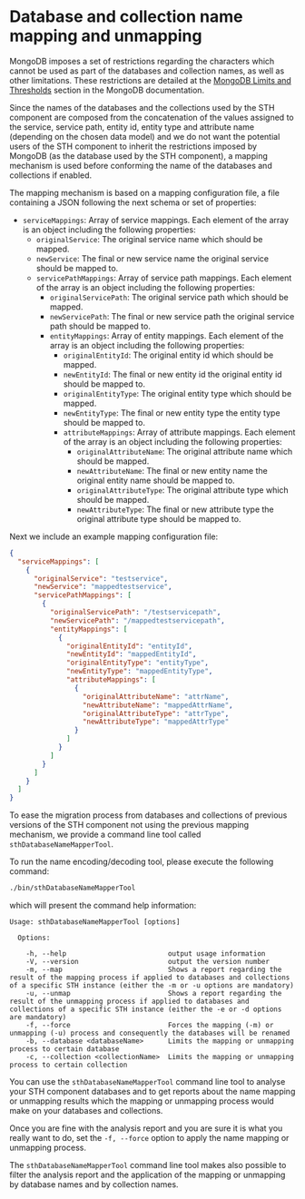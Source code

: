# Database and collection name mapping and unmapping

MongoDB imposes a set of restrictions regarding the characters which cannot be used as part of the databases and collection names, as well as other limitations. These restrictions are detailed at  the [MongoDB Limits and Thresholds](https://docs.mongodb.com/manual/reference/limits/) section in the MongoDB documentation.

Since the names of the databases and the collections used by the STH component are composed from the concatenation of the values assigned to the service, service path, entity id, entity type and attribute name (depending on the chosen data model) and we do not want the potential users of the STH component to inherit the restrictions imposed by MongoDB (as the database used by the STH component), a mapping mechanism is used before conforming the name of the databases and collections if enabled.

The mapping mechanism is based on a mapping configuration file, a file containing a JSON following the next schema or set of properties:

* `serviceMappings`: Array of service mappings. Each element of the array is an object including the following properties:
    * `originalService`: The original service name which should be mapped.
    * `newService`: The final or new service name the original service should be mapped to.
    * `servicePathMappings`: Array of service path mappings. Each element of the array is an object including the following properties:
        * `originalServicePath`: The original service path which should be mapped.
        * `newServicePath`: The final or new service path the original service path should be mapped to.
        * `entityMappings`: Array of entity mappings. Each element of the array is an object including the following properties:
            * `originalEntityId`: The original entity id which should be mapped.
            * `newEntityId`: The final or new entity id the original entity id should be mapped to.
            * `originalEntityType`: The original entity type which should be mapped.
            * `newEntityType`: The final or new entity type the entity type should be mapped to.
            * `attributeMappings`: Array of attribute mappings. Each element of the array is an object including the following properties:
                * `originalAttributeName`: The original attribute name which should be mapped.
                * `newAttributeName`: The final or new entity name the original entity name should be mapped to.
                * `originalAttributeType`: The original attribute type which should be mapped.
                * `newAttributeType`: The final or new attribute type the original attribute type should be mapped to.

Next we include an example mapping configuration file:
```json
{
  "serviceMappings": [
    {
      "originalService": "testservice",
      "newService": "mappedtestservice",
      "servicePathMappings": [
        {
          "originalServicePath": "/testservicepath",
          "newServicePath": "/mappedtestservicepath",
          "entityMappings": [
            {
              "originalEntityId": "entityId",
              "newEntityId": "mappedEntityId",
              "originalEntityType": "entityType",
              "newEntityType": "mappedEntityType",
              "attributeMappings": [
                {
                  "originalAttributeName": "attrName",
                  "newAttributeName": "mappedAttrName",
                  "originalAttributeType": "attrType",
                  "newAttributeType": "mappedAttrType"
                }
              ]
            }
          ]
        }
      ]
    }
  ]
}
```

To ease the migration process from databases and collections of previous versions of the STH component not using the previous mapping mechanism, we provide a command line tool called `sthDatabaseNameMapperTool`.

To run the name encoding/decoding tool, please execute the following command:
```bash
./bin/sthDatabaseNameMapperTool
```

which will present the command help information:

```
Usage: sthDatabaseNameMapperTool [options]

  Options:

    -h, --help                         output usage information
    -V, --version                      output the version number
    -m, --map                          Shows a report regarding the result of the mapping process if applied to databases and collections of a specific STH instance (either the -m or -u options are mandatory)
    -u, --unmap                        Shows a report regarding the result of the unmapping process if applied to databases and collections of a specific STH instance (either the -e or -d options are mandatory)
    -f, --force                        Forces the mapping (-m) or unmapping (-u) process and consequently the databases will be renamed
    -b, --database <databaseName>      Limits the mapping or unmapping process to certain database
    -c, --collection <collectionName>  Limits the mapping or unmapping process to certain collection
```

You can use the `sthDatabaseNameMapperTool` command line tool to analyse your STH component databases and to get reports about the name mapping or unmapping results which the mapping or unmapping process would make on your databases and collections.

Once you are fine with the analysis report and you are sure it is what you really want to do, set the `-f, --force` option to apply the name mapping or unmapping process.

The `sthDatabaseNameMapperTool` command line tool makes also possible to filter the analysis report and the application of the mapping or unmapping by database names and by collection names.
